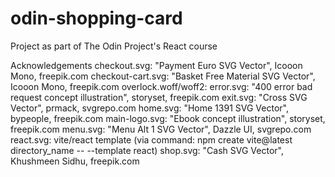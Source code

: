 # odin-shopping-card
Project as part of The Odin Project's React course

Acknowledgements
checkout.svg: "Payment Euro SVG Vector", Icooon Mono, freepik.com
checkout-cart.svg: "Basket Free Material SVG Vector", Icooon Mono, freepik.com
overlock.woff/woff2: 
error.svg: "400 error bad request concept illustration", storyset, freepik.com
exit.svg: "Cross SVG Vector", prmack, svgrepo.com
home.svg: "Home 1391 SVG Vector", bypeople, freepik.com
main-logo.svg: "Ebook concept illustration", storyset, freepik.com
menu.svg: "Menu Alt 1 SVG Vector", Dazzle UI, svgrepo.com
react.svg: vite/react template (via command: npm create vite@latest directory_name -- --template react)
shop.svg: "Cash SVG Vector", Khushmeen Sidhu, freepik.com